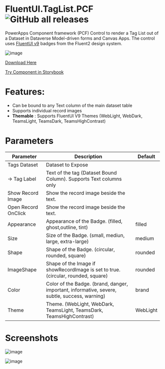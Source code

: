 # FluentUI.TagList.PCF ![GitHub all releases](https://img.shields.io/github/downloads/drivardxrm/FluentUI.TagList.PCF/total?style=plastic)

PowerApps Component framework (PCF) Control to render a Tag List out of a Dataset in Dataverse Model-driven forms and Canvas Apps. 
The control uses [FluentUI v9](https://react.fluentui.dev/) badges from the Fluent2 design system.


![image](https://github.com/drivardxrm/FluentUI.TagList.PCF/assets/38399134/7951847b-15c3-4711-a014-ec02a0ef6664)





[Download Here](https://github.com/drivardxrm/FluentUI.TagList.PCF/releases/latest)
 
[Try Component in Storybook](https://drivardxrm.github.io/FluentUI.TagList.PCF/)
 
 
# Features:
- Can be bound to any Text column of the main dataset table
- Supports individual record images
- **Themable** : Supports FluentUI V9 Themes (WebLight, WebDark, TeamsLight, TeamsDark, TeamsHighContrast)


# Parameters
| Parameter         | Description                                                                                  | Default     |
|-------------------|----------------------------------------------------------------------------------------------|----------   |
| Tags Dataset  | Dataset to Expose |             |
| -> Tag Label  | Text of the tag (Dataset Bound Column). Supports Text columns only |          |
| Show Record Image  | Show the record image beside the text. |             |
| Open Record OnClick  | Show the record image beside the text. |             |
| Appearance   |  Appearance of the Badge. (filled, ghost,outline, tint)   | filled |
| Size   | Size of the Badge. (small, mediun, large, extra-large) | medium |
| Shape |Shape of the Badge. (circular, rounded, square) |   rounded  |
| ImageShape |Shape of the Image if showRecordImage is set to true. (circular, rounded, square) |   rounded  |
| Color | Color of the Badge. (brand, danger, important, informative, severe, subtle, success, warning) |  brand   |
| Theme | Theme. (WebLight, WebDark, TeamsLight, TeamsDark, TeamsHighContrast) |   WebLight  |


# Screenshots

![image](https://github.com/drivardxrm/FluentUI.TagList.PCF/assets/38399134/53e5e759-dc00-49c3-a393-c15da513fd73)


![image](https://github.com/drivardxrm/FluentUI.TagList.PCF/assets/38399134/128696ec-6a57-4a73-8334-c4486857387a)
